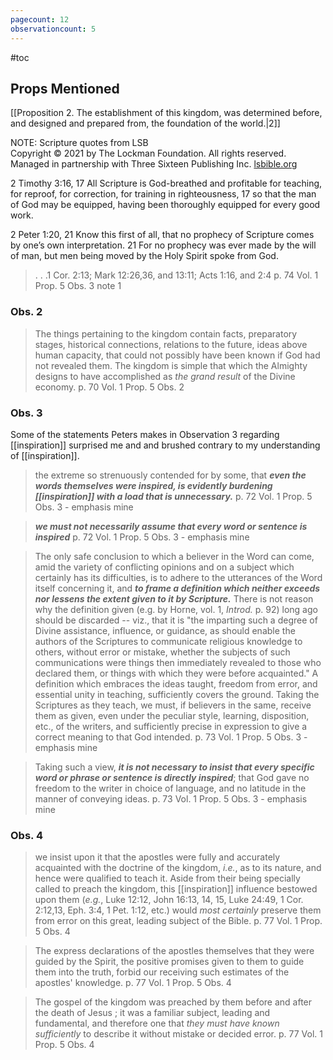 ```yaml
---
pagecount: 12
observationcount: 5
---
```

#toc
## Props Mentioned
[[Proposition 2. The establishment of this kingdom, was determined before, and designed and prepared from, the foundation of the world.|2]] 

NOTE: Scripture quotes from LSB  
Copyright © 2021 by The Lockman Foundation. All rights reserved.  
Managed in partnership with Three Sixteen Publishing Inc. [lsbible.org](https://www.lsbible.org/)

2 Timothy 3:16, 17
All Scripture is God-breathed and profitable for teaching, for reproof, for correction, for training in righteousness, 17 so that the man of God may be equipped, having been thoroughly equipped for every good work.

2 Peter 1:20, 21
Know this first of all, that no prophecy of Scripture comes by one’s own interpretation. 21 For no prophecy was ever made by the will of man, but men being moved by the Holy Spirit spoke from God.

>. . .1 Cor. 2:13; Mark 12:26,36, and 13:11; Acts 1:16, and 2:4
  p. 74 Vol. 1 Prop. 5 Obs. 3 note 1

### Obs. 2

> The things pertaining to the kingdom contain facts, preparatory stages, historical connections, relations to the future, ideas above human capacity, that could not possibly have been known if God had not revealed them.  The kingdom is simple that which the Almighty designs to have accomplished as *the grand result* of the Divine economy.
> p. 70 Vol. 1 Prop. 5 Obs. 2

### Obs. 3
Some of the statements Peters makes in Observation 3 regarding [[inspiration]] surprised me and and brushed contrary to my understanding of [[inspiration]].

> the extreme so strenuously contended for by some, that ***even the words themselves were inspired, is evidently burdening [[inspiration]] with a load that is unnecessary.***
> p. 72 Vol. 1 Prop. 5 Obs. 3 - emphasis mine

> ***we must not necessarily assume that every word or sentence is inspired***
> p. 72 Vol. 1 Prop. 5 Obs. 3 - emphasis mine

> The only safe conclusion to which a believer in the Word can come, amid the variety of conflicting opinions and on a subject which certainly has its difficulties, is to adhere to the utterances of the Word itself concerning it, and ***to frame a definition which neither exceeds nor lessens the extent given to it by Scripture.*** There is not reason why the definition given (e.g. by Horne, vol. 1, *Introd.* p. 92) long ago should be discarded -- viz., that it is "the imparting such a degree of Divine assistance, influence, or guidance, as should enable the authors of the Scriptures to communicate religious knowledge to others, without error or mistake, whether the subjects of such communications were things then immediately revealed to those who declared them, or things with which they were before acquainted." A definition which embraces the ideas taught, freedom from error, and essential unity in teaching, sufficiently covers the ground. Taking the Scriptures as they teach, we must, if believers in the same, receive them as given, even under the peculiar style, learning, disposition, etc., of the writers, and sufficiently precise in expression to give a correct meaning to that God intended.
> p. 73 Vol. 1 Prop. 5 Obs. 3 - emphasis mine

> Taking such a view, ***it is not necessary to insist that every specific word or phrase or sentence is directly inspired***; that God gave no freedom to the writer in choice of language, and no latitude in the manner of conveying ideas.
> p. 73 Vol. 1 Prop. 5 Obs. 3 - emphasis mine

### Obs. 4

> we insist upon it that the apostles were fully and accurately acquainted with the doctrine of the kingdom, *i.e.*, as to its nature, and hence were qualified to teach it. Aside from their being specially called to preach the kingdom, this [[inspiration]] influence bestowed upon them (*e.g.*, Luke 12:12, John 16:13, 14, 15, Luke 24:49, 1 Cor. 2:12,13, Eph. 3:4, 1 Pet. 1:12, etc.) would *most certainly* preserve them from error on this great, leading subject of the Bible.
> p. 77 Vol. 1 Prop. 5 Obs. 4

> The express declarations of the apostles themselves that they were guided by the Spirit, the positive promises given to them to guide them into the truth, forbid our receiving such estimates of the apostles' knowledge.
> p. 77 Vol. 1 Prop. 5 Obs. 4

> The gospel of the kingdom was preached by them before and after the death of Jesus ; it was a familiar subject, leading and fundamental, and therefore one that *they must have known sufficiently* to describe it without mistake or decided error.
> p. 77 Vol. 1 Prop. 5 Obs. 4
> 


